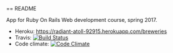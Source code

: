 == README

App for Ruby On Rails Web development course, spring 2017.

* Heroku: https://radiant-atoll-92915.herokuapp.com/breweries
* Travis: [![Build Status](https://travis-ci.org/odporkka/rubyonrails2017.png)](https://travis-ci.org/odporkka/rubyonrails2017)
* Code climate: [![Code Climate](https://codeclimate.com/github.png)](https://codeclimate.com/github/odporkka/rubyonrails2017)


